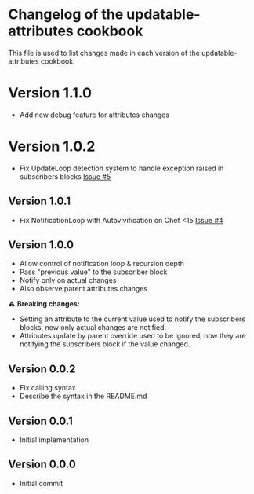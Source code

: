 # Changelog of the updatable-attributes cookbook

This file is used to list changes made in each version of the updatable-attributes cookbook.

# Version 1.1.0
- Add new debug feature for attributes changes

# Version 1.0.2
- Fix UpdateLoop detection system to handle exception raised in subscribers blocks [Issue #5](https://github.com/Annih/chef-updatable-attributes/issues/5)

## Version 1.0.1
- Fix NotificationLoop with Autovivification on Chef <15 [Issue #4](https://github.com/Annih/chef-updatable-attributes/issues/4)

## Version 1.0.0
- Allow control of notification loop & recursion depth
- Pass "previous value" to the subscriber block
- Notify only on actual changes
- Also observe parent attributes changes 

⚠️ **Breaking changes:**

- Setting an attribute to the current value used to notify the subscribers blocks, now only actual changes are notified.
- Attributes update by parent override used to be ignored, now they are notifying the subscribers block if the value changed.

## Version 0.0.2
- Fix calling syntax
- Describe the syntax in the README.md

## Version 0.0.1
- Initial implementation

## Version 0.0.0
- Initial commit
